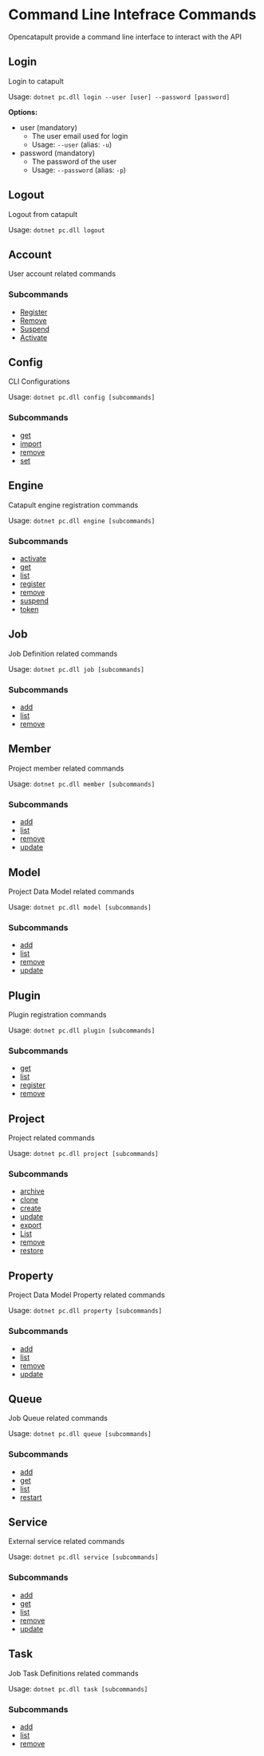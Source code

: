 # Command Line Intefrace Commands

Opencatapult provide a command line interface to interact with the API

## Login
Login to catapult

Usage:
`dotnet pc.dll login --user [user] --password [password]`

**Options:**
* user (mandatory)
    * The user email used for login
    * Usage: `--user` (alias: `-u`)
* password (mandatory)
    * The password of the user
    * Usage: `--password` (alias: `-p`)

## Logout
Logout from catapult

Usage:
`dotnet pc.dll logout`

## Account		
User account related commands			

### Subcommands

* [Register](account.md#register)
* [Remove](account.md#remove)
* [Suspend](account.md#suspend)
* [Activate](account.md#activate)

## Config		
CLI Configurations

Usage: 
`dotnet pc.dll config [subcommands]`

### Subcommands

* [get](config.md#get)
* [import](config.md#import)
* [remove](config.md#remove)
* [set](config.md#set)

## Engine		
Catapult engine registration commands

Usage: 
`dotnet pc.dll engine [subcommands]`

### Subcommands

* [activate](engine.md#activate)
* [get](engine.md#get)
* [list](engine.md#list)
* [register](engine.md#register)
* [remove](engine.md#remove)
* [suspend](engine.md#suspend)
* [token](engine.md#token)

## Job		
Job Definition related commands

Usage: 
`dotnet pc.dll job [subcommands]`

### Subcommands

* [add](job.md#add)
* [list](job.md#list)
* [remove](job.md#remove)

## Member		
Project member related commands

Usage: 
`dotnet pc.dll member [subcommands]`

### Subcommands

* [add](member.md#add)
* [list](member.md#list)
* [remove](member.md#remove)
* [update](member.md#update)

## Model		
Project Data Model related commands

Usage: 
`dotnet pc.dll model [subcommands]`

### Subcommands

* [add](model.md#add)
* [list](model.md#list)
* [remove](model.md#remove)
* [update](model.md#update)

## Plugin		
Plugin registration commands

Usage: 
`dotnet pc.dll plugin [subcommands]`

### Subcommands

* [get](plugin.md#get)
* [list](plugin.md#list)
* [register](plugin.md#register)
* [remove](plugin.md#remove)

## Project		
Project related commands

Usage: 
`dotnet pc.dll project [subcommands]`

### Subcommands

* [archive](project.md#archive)
* [clone](project.md#clone)
* [create](project.md#create)
* [update](project.md#update)
* [export](project.md#export)
* [List](project.md#list)
* [remove](project.md#remove)
* [restore](project.md#restore)

## Property		
Project Data Model Property related commands

Usage: 
`dotnet pc.dll property [subcommands]`

### Subcommands

* [add](property.md#add)
* [list](property.md#list)
* [remove](property.md#remove)
* [update](property.md#update)

## Queue		
Job Queue related commands

Usage: 
`dotnet pc.dll queue [subcommands]`

### Subcommands

* [add](queue.md#add)
* [get](queue.md#get)
* [list](queue.md#list)
* [restart](queue.md#restart)

## Service		
External service related commands

Usage: 
`dotnet pc.dll service [subcommands]`

### Subcommands

* [add](service.md#add)
* [get](service.md#get)
* [list](service.md#list)
* [remove](service.md#remove)
* [update](service.md#update)

## Task		
Job Task Definitions related commands

Usage: 
`dotnet pc.dll task [subcommands]`

### Subcommands

* [add](task.md#add)
* [list](task.md#list)
* [remove](task.md#remove)